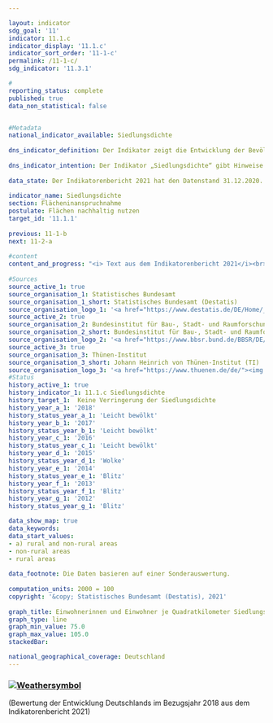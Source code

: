 ```yaml
---

layout: indicator    
sdg_goal: '11'    
indicator: 11.1.c    
indicator_display: '11.1.c'    
indicator_sort_order: '11-1-c'    
permalink: /11-1-c/    
sdg_indicator: '11.3.1'    

#    
reporting_status: complete    
published: true    
data_non_statistical: false    


#Metadata    
national_indicator_available: Siedlungsdichte    
    
dns_indicator_definition: Der Indikator zeigt die Entwicklung der Bevölkerung je Quadratkilometer Siedlungs- und Verkehrsfläche im Vergleich zum Basisjahr 2000.    
    
dns_indicator_intention: Der Indikator „Siedlungsdichte“ gibt Hinweise auf die Effizienz der Siedlungsflächennutzung. Ziel der Bundesregierung ist es, durch flächensparende Maßnahmen beim Neubau und bei der Innenentwicklung wie der Reduzierung von Wohnungs- und Gewerbeleerstand sowie Nachverdichtungen und Erhöhung der Baudichte der Verringerung der Siedlungsdichte entgegenzuwirken.    
    
data_state: Der Indikatorenbericht 2021 hat den Datenstand 31.12.2020. Die Daten auf der DNS-Online Plattform werden regelmäßig aktualisiert, sodass online aktuellere Daten verfügbar sein können als im Indikatorenbericht 2021 veröffentlicht.    
    
indicator_name: Siedlungsdichte    
section: Flächeninanspruchnahme    
postulate: Flächen nachhaltig nutzen    
target_id: '11.1.1'    
    
previous: 11-1-b    
next: 11-2-a    
    
#content    
content_and_progress: "<i> Text aus dem Indikatorenbericht 2021</i><br><br>Bei der Siedlungsdichte wird die Einwohnerzahl ins Verhältnis zur Siedlungs- und Verkehrsfläche gesetzt, im Gegensatz zur Bevölkerungsdichte, wo die Gesamtfläche die Bezugsgröße ist.<br><br>Zur Siedlungsfläche zählen dabei neben Wohnbauflächen auch Flächen besonderer funktionaler Prägung (z.&nbsp;B. Krankenhäuser oder Schulen), Industrie- und Gewerbeflächen, Flächen mit gemischter Nutzung (z.&nbsp;B. an Einkaufsstraßen) sowie Sport-, Freizeit- und Erholungsflächen. Sowohl Veränderungen der Einwohnerzahl, als auch Veränderungen bei der Ausdehnung der Siedlungs- und Verkehrsflächen haben Einfluss auf den Wert der Siedlungsdichte.<br><br>Die Siedlungsdichte unterscheidet sich zwischen ländlichem und nicht ländlichem Raum erheblich: Auf einem Quadratkilometer Siedlungs- und Verkehrsfläche leben in nicht ländlichen Kreistypen durchschnittlich 3&nbsp;344 Menschen, in ländlichen rund 1&nbsp;205 (Stand: 2018). In Städten werden dabei die Wohnbauflächen oft wesentlich dichter und auch mehrstöckiger bebaut als in ländlichen Regionen, wo eine lockerere Bebauung mit größeren, unversiegelten Flächenanteilen, wie zum Beispiel Hausgärten, vorherrscht.<br><br>Von 2000 bis 2009 nahm die Siedlungsdichte sowohl in ländlichen als auch in nicht ländlichen Regionen kontinuierlich ab. Dabei war in nicht ländlichen Regionen der absolute Rückgang etwas geringer als in den ländlichen Regionen. Bedingt durch die deutlich geringere Siedlungsdichte in den ländlichen Regionen fiel der Rückgang dort relativ betrachtet mit 11&nbsp;% deutlich stärker aus als in den nicht ländlichen Regionen mit 4&nbsp;%. In den nicht ländlichen Räumen ist die Siedlungsdichte seit dem Jahr 2011 wieder angestiegen. Somit werden die Siedlungs- und Verkehrsflächen in eher städtisch geprägten Räumen wieder effizienter genutzt als in den Jahren zuvor.<br><br>Werden die Entwicklungen der Einwohnerzahl und der Siedlungs- und Verkehrsfläche einzeln betrachtet, so zeigen sich deutliche Unterschiede zwischen ländlichen und nicht ländlichen Regionen. Zwischen 2000 und 2018 stieg die Siedlungs- und Verkehrsfläche sowohl in ländlichen als auch in nicht ländlichen Regionen an, allerdings mit 15 bzw. 8&nbsp;% in unterschiedlichem Umfang. Nachdem die Bevölkerungszahl in den ländlichen Regionen Anfang des Jahrtausends noch leicht anstieg, verringerte sie sich danach bis 2010 um rund 2,3&nbsp;%, um dann bis 2018 wieder um 1,8&nbsp;% zu steigen. In den nicht ländlichen Regionen hingegen stieg die Einwohnerzahl sowohl zwischen 2000 und 2010 (um 1,7&nbsp;%) als auch zwischen 2011 und 2018 (um 5,4&nbsp;%) an. Die Auswirkungen der Inanspruchnahme zusätzlicher Siedlungs- und Verkehrsflächen wurden deshalb in ländlichen Regionen durch den Rückgang der Bevölkerungszahl verstärkt.<br><br>Datengrundlagen des Indikators sind die Bevölkerungszahlen und die Flächenerhebung nach Art der tatsächlichen Nutzung des Statistischen Bundesamtes. Bei den Bevölkerungsdaten ergab sich durch den Zensus 2011 ein Sprung in den Zeitreihen. Daneben kam es im amtlichen Liegenschaftskataster der Länder in den vergangenen Jahren teilweise zur Neuzuordnung von Flächennutzungen, denen keine realen Nutzungsänderungen zugrunde lagen. Zudem wurde im Jahr 2016 die Umstellung des alten auf den neuen Nutzungsartenkatalog vollendet, was sich auch auf die amtliche Flächenstatistik auswirkte, sodass die Vergleichbarkeit der Daten von 2016 mit den Vorjahren eingeschränkt ist. Um die Daten dennoch vergleichen zu können, wurden die jeweiligen Werte ausgehend vom Zensus 2011 und der Veränderung der Flächenerhebung im Jahr 2016 zurückgerechnet.<br><br>Die Unterscheidung zwischen „ländlich“ und „nicht ländlich“ basiert auf einer Typisierung des Thünen-Instituts. Das Institut ordnet Landkreisen und kreisfreien Städten – auf Basis von räumlichen Merkmalen wie „Siedlungsdichte“ und „Anteil land- und forstwirtschaftlicher Fläche“ – einen Grad an „Ländlichkeit“ zu. Somit bezieht sich diese Typisierung auf die Kreisebene und nicht auf kleinere räumliche Einheiten wie Städte und Dörfer."    
    
#Sources    
source_active_1: true                    
source_organisation_1: Statistisches Bundesamt                    
source_organisation_1_short: Statistisches Bundesamt (Destatis)                    
source_organisation_logo_1: '<a href="https://www.destatis.de/DE/Home/_inhalt.html"><img src="https://g205sdgs.github.io/sdg-indicators/public/logos/destatis.png" alt=" Statistisches Bundesamt (Destatis)" title="Klicken Sie hier um zu der Homepage der Organisation zu gelangen" style="border: transparent"/></a>'                    
source_active_2: true                    
source_organisation_2: Bundesinstitut für Bau-, Stadt- und Raumforschung                    
source_organisation_2_short: Bundesinstitut für Bau-, Stadt- und Raumforschung (BBSR)                    
source_organisation_logo_2: '<a href="https://www.bbsr.bund.de/BBSR/DE/startseite/_node.html"><img src="https://g205sdgs.github.io/sdg-indicators/public/logos/bbsr.png" alt=" Bundesinstitut für Bau-, Stadt- und Raumforschung (BBSR)" title="Klicken Sie hier um zu der Homepage der Organisation zu gelangen" style="border: transparent"/></a>'                    
source_active_3: true                    
source_organisation_3: Thünen-Institut                    
source_organisation_3_short: Johann Heinrich von Thünen-Institut (TI)                    
source_organisation_logo_3: '<a href="https://www.thuenen.de/de/"><img src="https://g205sdgs.github.io/sdg-indicators/public/logos/jht.png" alt=" Johann Heinrich von Thünen-Institut (TI)" title="Klicken Sie hier um zu der Homepage der Organisation zu gelangen" style="border: transparent"/></a>'                        
#Status    
history_active_1: true
history_indicator_1: 11.1.c Siedlungsdichte
history_target_1:  Keine Verringerung der Siedlungsdichte
history_year_a_1: '2018'                            
history_status_year_a_1: 'Leicht bewölkt'
history_year_b_1: '2017'                            
history_status_year_b_1: 'Leicht bewölkt'
history_year_c_1: '2016'                            
history_status_year_c_1: 'Leicht bewölkt'
history_year_d_1: '2015'                            
history_status_year_d_1: 'Wolke'
history_year_e_1: '2014'                            
history_status_year_e_1: 'Blitz'
history_year_f_1: '2013'                            
history_status_year_f_1: 'Blitz'
history_year_g_1: '2012'                            
history_status_year_g_1: 'Blitz'    

data_show_map: true    
data_keywords:    
data_start_values:     
- a) rural and non-rural areas
- non-rural areas
- rural areas
    
data_footnote: Die Daten basieren auf einer Sonderauswertung.    
    
computation_units: 2000 = 100    
copyright: '&copy; Statistisches Bundesamt (Destatis), 2021'
    
graph_title: Einwohnerinnen und Einwohner je Quadratkilometer Siedlungs- und Verkehrsfläche    
graph_type: line    
graph_min_value: 75.0    
graph_max_value: 105.0    
stackedBar:     

national_geographical_coverage: Deutschland    
---    
```

<div>
  <div class="my-header">
    <h3>
      <a href="https://sustainabledevelopment-deutschland.github.io/status/"><img src="https://g205sdgs.github.io/sdg-indicators/public/Wettersymbole/Leicht bewölkt.png" title="Bei Fortsetzung der Entwicklung würde das Ziel voraussichtlich um mindestens 5&nbsp;%, aber maximal um 20&nbsp;% der Differenz zwischen Zielwert und aktuellem Wert verfehlt" alt="Weathersymbol" />
      </a>
    </h3>
  </div>
  <div class="my-header-note">
    <span> (Bewertung der Entwicklung Deutschlands im Bezugsjahr 2018 aus dem Indikatorenbericht 2021)</span>
  </div>
</div>